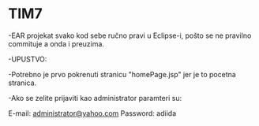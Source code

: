 # TIM7


-EAR projekat svako kod sebe ručno pravi u Eclipse-i, pošto se ne pravilno commituje
a onda i preuzima.


-UPUSTVO:

-Potrebno je prvo pokrenuti stranicu "homePage.jsp" jer je to pocetna stranica.

-Ako se zelite prijaviti kao administrator paramteri su:

E-mail: administrator@yahoo.com
Password: adiida
